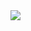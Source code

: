 <img src="![GIFMaker_me](https://github.com/user-attachments/assets/a5f9ef8f-778f-4762-944d-1f9730b1b9ed)">
